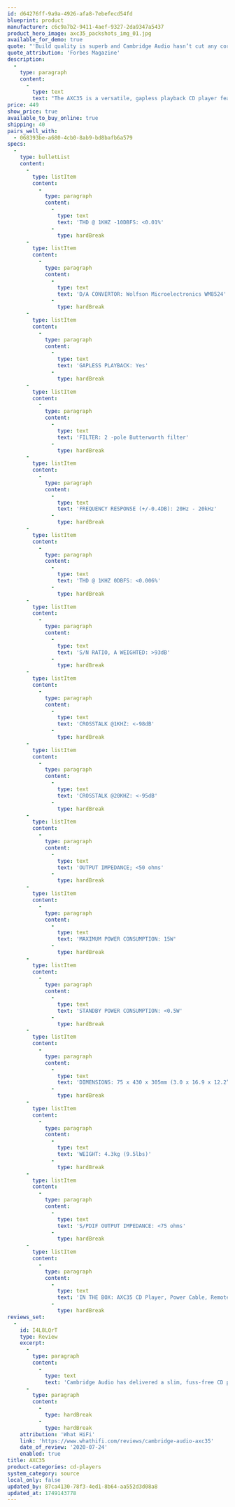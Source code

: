 ```yaml
---
id: d64276ff-9a9a-4926-afa8-7ebefecd54fd
blueprint: product
manufacturer: c6c9a7b2-9411-4aef-9327-2da9347a5437
product_hero_image: axc35_packshots_img_01.jpg
available_for_demo: true
quote: "'Build quality is superb and Cambridge Audio hasn’t cut any corners on the sound quality either. Highly recommended.'"
quote_attribution: 'Forbes Magazine'
description:
  -
    type: paragraph
    content:
      -
        type: text
        text: "The AXC35 is a versatile, gapless playback CD player featuring a high quality digital to analogue converter (DAC), to convert the digital information stored on a CD into an analogue sound signal. As well as regular audio CDs, the AXC35 will play MP3 and WMA files from home recorded CD-R, CD-RW and CD-ROM discs. There’s also a dedicated digital output which allows you to record from a CD to a digital format or even connect to a standalone DAC when you’re ready to improve your sound even further.\_\_"
price: 449
show_price: true
available_to_buy_online: true
shipping: 40
pairs_well_with:
  - 068393be-a680-4cb0-8ab9-bd8bafb6a579
specs:
  -
    type: bulletList
    content:
      -
        type: listItem
        content:
          -
            type: paragraph
            content:
              -
                type: text
                text: 'THD @ 1KHZ -10DBFS: <0.01%'
              -
                type: hardBreak
      -
        type: listItem
        content:
          -
            type: paragraph
            content:
              -
                type: text
                text: 'D/A CONVERTOR: Wolfson Microelectronics WM8524'
              -
                type: hardBreak
      -
        type: listItem
        content:
          -
            type: paragraph
            content:
              -
                type: text
                text: 'GAPLESS PLAYBACK: Yes'
              -
                type: hardBreak
      -
        type: listItem
        content:
          -
            type: paragraph
            content:
              -
                type: text
                text: 'FILTER: 2 -pole Butterworth filter'
              -
                type: hardBreak
      -
        type: listItem
        content:
          -
            type: paragraph
            content:
              -
                type: text
                text: 'FREQUENCY RESPONSE (+/-0.4DB): 20Hz - 20kHz'
              -
                type: hardBreak
      -
        type: listItem
        content:
          -
            type: paragraph
            content:
              -
                type: text
                text: 'THD @ 1KHZ 0DBFS: <0.006%'
              -
                type: hardBreak
      -
        type: listItem
        content:
          -
            type: paragraph
            content:
              -
                type: text
                text: 'S/N RATIO, A WEIGHTED: >93dB'
              -
                type: hardBreak
      -
        type: listItem
        content:
          -
            type: paragraph
            content:
              -
                type: text
                text: 'CROSSTALK @1KHZ: <-98dB'
              -
                type: hardBreak
      -
        type: listItem
        content:
          -
            type: paragraph
            content:
              -
                type: text
                text: 'CROSSTALK @20KHZ: <-95dB'
              -
                type: hardBreak
      -
        type: listItem
        content:
          -
            type: paragraph
            content:
              -
                type: text
                text: 'OUTPUT IMPEDANCE; <50 ohms'
              -
                type: hardBreak
      -
        type: listItem
        content:
          -
            type: paragraph
            content:
              -
                type: text
                text: 'MAXIMUM POWER CONSUMPTION: 15W'
              -
                type: hardBreak
      -
        type: listItem
        content:
          -
            type: paragraph
            content:
              -
                type: text
                text: 'STANDBY POWER CONSUMPTION: <0.5W'
              -
                type: hardBreak
      -
        type: listItem
        content:
          -
            type: paragraph
            content:
              -
                type: text
                text: 'DIMENSIONS: 75 x 430 x 305mm (3.0 x 16.9 x 12.2”)'
              -
                type: hardBreak
      -
        type: listItem
        content:
          -
            type: paragraph
            content:
              -
                type: text
                text: 'WEIGHT: 4.3kg (9.5lbs)'
              -
                type: hardBreak
      -
        type: listItem
        content:
          -
            type: paragraph
            content:
              -
                type: text
                text: 'S/PDIF OUTPUT IMPEDANCE: <75 ohms'
              -
                type: hardBreak
      -
        type: listItem
        content:
          -
            type: paragraph
            content:
              -
                type: text
                text: 'IN THE BOX: AXC35 CD Player, Power Cable, Remote Control, 2 x AAA Batteries'
              -
                type: hardBreak
reviews_set:
  -
    id: I4L8LQrT
    type: Review
    excerpt:
      -
        type: paragraph
        content:
          -
            type: text
            text: 'Cambridge Audio has delivered a slim, fuss-free CD player that fits beautifully within its AX range. It presents enough clarity and detail for a perfectly capable, listenable sound at the price. The Cambridge Audio player is still a worthy proposition. If you want your hi-fi components to assimilate rather than dominate your decor, the Cambridge Audio AXC35 remains a solid, budget-friendly solution.'
      -
        type: paragraph
        content:
          -
            type: hardBreak
          -
            type: hardBreak
    attribution: 'What HiFi'
    link: 'https://www.whathifi.com/reviews/cambridge-audio-axc35'
    date_of_review: '2020-07-24'
    enabled: true
title: AXC35
product-categories: cd-players
system_category: source
local_only: false
updated_by: 87ca4130-78f3-4ed1-8b64-aa552d3d08a8
updated_at: 1749143778
---
```

